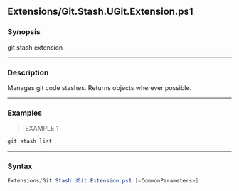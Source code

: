 Extensions/Git.Stash.UGit.Extension.ps1
---------------------------------------

### Synopsis
git stash extension

---

### Description

Manages git code stashes.  Returns objects wherever possible.

---

### Examples
> EXAMPLE 1

```PowerShell
git stash list
```

---

### Syntax
```PowerShell
Extensions/Git.Stash.UGit.Extension.ps1 [<CommonParameters>]
```
